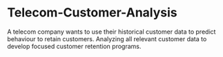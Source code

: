 # Telecom-Customer-Analysis
A telecom company wants to use their historical customer data to predict behaviour to retain customers. Analyzing all relevant customer data to develop focused customer retention programs.
